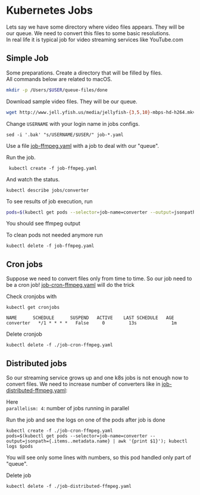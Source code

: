 # Kubernetes Jobs

Lets say we have some directory where video files appears. They will be our queue. We need to convert this files to some basic resolutions.\
In real life it is typical job for video streaming services like YouTube.com 

## Simple Job

Some preparations.
Create a directory that will be filled by files.\
All commands below are related to macOS. 
```bash
mkdir -p /Users/$USER/queue-files/done
```
Download sample video files. They will be our queue.
```bash
wget http://www.jell.yfish.us/media/jellyfish-{3,5,10}-mbps-hd-h264.mkv -P /Users/$USER/queue-files/
```
Change `USERNAME` with your login name in jobs configs.
```
sed -i '.bak' "s/USERNAME/$USER/" job-*.yaml
```
Use a file [job-ffmpeg.yaml](job-ffmpeg.yaml) with a job to deal with our "queue". 

Run the job.
 
```
 kubectl create -f job-ffmpeg.yaml
```
And watch the status.
```
kubectl describe jobs/converter
```

To see results of job execution, run

```bash
pods=$(kubectl get pods --selector=job-name=converter --output=jsonpath={.items..metadata.name}); kubectl logs $pods
```
You should see ffmpeg output

To clean pods not needed anymore run
```
kubectl delete -f job-ffmpeg.yaml
```

## Cron jobs

Suppose we need to convert files only from time to time. So our job need to be a cron job!
[job-cron-ffmpeg.yaml](job-cron-ffmpeg.yaml) will do the trick

Check cronjobs with
```
kubectl get cronjobs
```

```
NAME      SCHEDULE      SUSPEND   ACTIVE    LAST SCHEDULE   AGE
converter   */1 * * * *   False     0         13s             1m
```

Delete cronjob
```
kubectl delete -f ./job-cron-ffmpeg.yaml
```

## Distributed jobs

So our streaming service grows up and one k8s jobs is not enough now to convert files. We need to increase number of converters like in
[job-distributed-ffmpeg.yaml](job-cron-ffmpeg.yaml):

Here\
`parallelism: 4`: number of jobs running in parallel

Run the job and see the logs on one of the pods after job is done

```
kubectl create -f ./job-cron-ffmpeg.yaml
pods=$(kubectl get pods --selector=job-name=converter --output=jsonpath={.items..metadata.name} | awk '{print $1}'); kubectl logs $pods
```

You will see only some lines with numbers, so this pod handled only part of "queue".

Delete job

```
kubectl delete -f ./job-distributed-ffmpeg.yaml
```